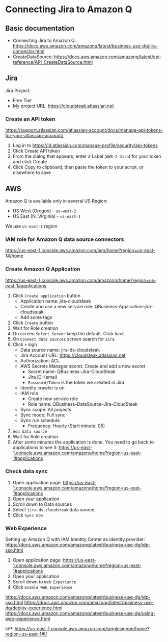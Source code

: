 # Connecting Jira to Amazon Q

## Basic documentation

- Connecting Jira to Amazon Q: https://docs.aws.amazon.com/amazonq/latest/business-use-dg/jira-connector.html
- CreateDataSource: https://docs.aws.amazon.com/amazonq/latest/api-reference/API_CreateDataSource.html

## Jira

Jira Project:
- Free Tier
- My project URL: https://cloudsteak.atlassian.net

### Create an API token

https://support.atlassian.com/atlassian-account/docs/manage-api-tokens-for-your-atlassian-account/

1. Log in to  https://id.atlassian.com/manage-profile/security/api-tokens
2. Click  Create API token
3. From the dialog that appears, enter a Label (`AWS-2-Jira`) for your token and click  Create
4. Click  Copy to clipboard, then paste the token to your script, or elsewhere to save


## AWS

Amazon Q is available only in several US Region:
- US West (Oregon) - `us-west-2`
- US East (N. Virginia) - `us-east-1`

We use `us-east-1` region

### IAM role for Amazon Q data source connectors

https://us-east-1.console.aws.amazon.com/iam/home?region=us-east-1#/home

### Create Amazon Q Application

https://us-east-1.console.aws.amazon.com/amazonq/home?region=us-east-1#applications

1. Click `Create application` button
    - Application name: jira-cloudsteak
    - Create and use a new service role: QBusiness-Application-jira-cloudsteak
    - Add some tags
2. Click `Create` button
3. Wait for Role creation
4. On screen `Select Server` keep the default. Click `Next`
5. On `Connect data sources` screen search for `Jira`
6. Click `+` sign
    - Data source name: jira-ds-cloudsteak
    - Jira Account URL: https://cloudsteak.atlassian.net
    - Authorization: ACL
    - AWS Secrets Manager secret: Create and add a new secret
        - Secret name: QBusiness-Jira-CloudSteak
        - Jira ID: (emai)
        - `Password/Token` is the token we created in Jira
    - Identity crawler is on
    - IAM role
        - Create new service role
        - Role name: QBusiness-DataSource-Jira-CloudSteak
    - Sync scope: All projects
    - Sync mode: Full sync
    - Sync run schedule
        - Frequency: Hourly (Start minute: 05)  
7. `Add data source`
8. Wait for Role creation
9. After some minutes the application is done. You need to go back to applications to see it: https://us-east-1.console.aws.amazon.com/amazonq/home?region=us-east-1#applications

### Check data sync

1. Open application page: https://us-east-1.console.aws.amazon.com/amazonq/home?region=us-east-1#applications
2. Open your application
3. Scroll down to Data sources
4. Select `jira-ds-cloudsteak` data source
5. Click `Sync now`



### Web Experience

Setting up Amazon Q with IAM Identity Center as identity provider: https://docs.aws.amazon.com/amazonq/latest/business-use-dg/idp-sso.html

1. Open application page: https://us-east-1.console.aws.amazon.com/amazonq/home?region=us-east-1#applications
2. Open your application
3. Scroll down to `Web Experience`
4. Click `Enable Web Experience`


https://docs.aws.amazon.com/amazonq/latest/business-use-dg/idp-sso.html
https://docs.aws.amazon.com/amazonq/latest/business-use-dg/deploy-experience.html
https://docs.aws.amazon.com/amazonq/latest/business-use-dg/using-web-experience.html


IdP: https://us-east-1.console.aws.amazon.com/singlesignon/home?region=us-east-1#!/
